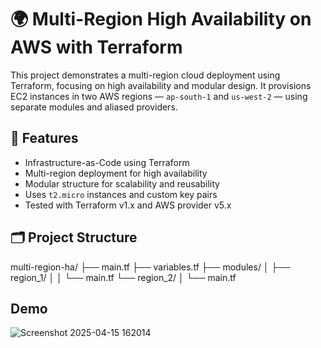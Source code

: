 # 🌍 Multi-Region High Availability on AWS with Terraform

This project demonstrates a multi-region cloud deployment using Terraform, focusing on high availability and modular design. It provisions EC2 instances in two AWS regions — `ap-south-1` and `us-west-2` — using separate modules and aliased providers.

## 🚀 Features
- Infrastructure-as-Code using Terraform
- Multi-region deployment for high availability
- Modular structure for scalability and reusability
- Uses `t2.micro` instances and custom key pairs
- Tested with Terraform v1.x and AWS provider v5.x

## 🗂 Project Structure
multi-region-ha/ 
├── main.tf 
├── variables.tf 
├── modules/ │ 
           ├── region_1/ │ │ └── main.tf 
           └── region_2/ │ └── main.tf
## Demo
![Screenshot 2025-04-15 162014](https://github.com/user-attachments/assets/8733799a-6661-4942-93f2-a05fbd912364)
